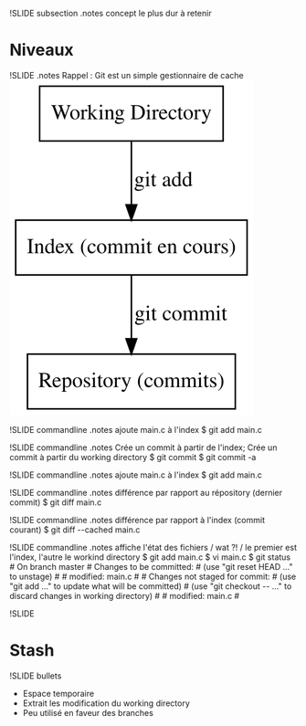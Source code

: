 !SLIDE subsection
.notes concept le plus dur à retenir
# Niveaux #

!SLIDE
.notes Rappel : Git est un simple gestionnaire de cache
![Niveaux](niveaux.svg)

!SLIDE commandline
.notes ajoute main.c à l'index
	$ git add main.c

!SLIDE commandline
.notes Crée un commit à partir de l'index; Crée un commit à partir du working directory
	$ git commit
	$ git commit -a

!SLIDE commandline
.notes ajoute main.c à l'index
	$ git add main.c

!SLIDE commandline
.notes différence par rapport au répository (dernier commit)
	$ git diff main.c

!SLIDE commandline
.notes différence par rapport à l'index (commit courant)
	$ git diff --cached main.c

!SLIDE commandline
.notes affiche l'état des fichiers / wat ?! / le premier est l'index, l'autre le workind directory
	$ git add main.c
	$ vi main.c
	$ git status
	# On branch master
	# Changes to be committed:
	#   (use "git reset HEAD <file>..." to unstage)
	#
	#	modified:   main.c
	#
	# Changes not staged for commit:
	#   (use "git add <file>..." to update what will be committed)
	#   (use "git checkout -- <file>..." to discard changes in working directory)
	#
	#	modified:   main.c
	#

!SLIDE 
# Stash

!SLIDE bullets
  * Espace temporaire
  * Extrait les modification du working directory
  * Peu utilisé en faveur des branches

